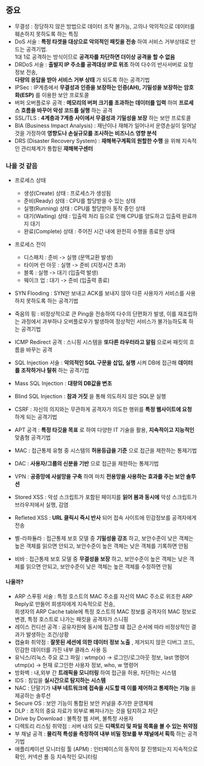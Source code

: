 ## 중요
- 무결성 : 정당하지 않은 방법으로 데이터 조작 불가능, 고의나 악의적으로 데이터를 훼손하지 못하도록 하는 특징
- DoS 서술 : __특정 타겟을 대상으로 악의적인 패킷을 전송__ 하여 서비스 거부상태로 만드는 공격기법.   
  1대 1로 공격하는 방식이므로 __공격자를 차단하면 더이상 공격을 할 수 없음__
- DRDoS 서술 : __출발지 IP 주소를 공격대상 IP로 위조__ 하여 다수의 반사서버로 요청 정보 전송,   
  __다량의 응답을 받아 서비스 거부 상태__ 가 되도록 하는 공격기법
- IPSec : IP계층에서 __무결성과 인증을 보장하는 인증(AH), 기밀성을 보장하는 암호화(ESP)__ 를 이용한 보안 프로토콜
- 버퍼 오버플로우 공격 : __메모리의 버퍼 크기를 초과하는 데이터를 입력__ 하여 __프로세스 흐름을 바꾸어 악성 코드를 실행__ 하는 공격
- SSL/TLS : __4계층과 7계층 사이에서 무결성과 기밀성을 보장__ 하는 보안 프로토콜
- BIA (Business Impact Analysis) : 재난이나 재해가 일어나서 운영손실이 일어날 것을 가정하여 __영향도나 손실규모를 조사하는 비즈니스 영향 분석__
- DRS (Disaster Recovery System) : __재해복구계획의 원할한 수행__ 을 위해 지속적인 관리체계가 통합된 __재해복구센터__

### 나올 것 같음
- 프로세스 상태
  - 생성(Create) 상태 : 프로세스가 생성됨
  - 준비(Ready) 상태 : CPU를 할당받을 수 있는 상태
  - 실행(Running) 상태 : CPU를 할당받아 동작 중인 상태
  - 대기(Waiting) 상태 : 입출력 처리 등으로 인해 CPU를 양도하고 입출력 완료까지 대기
  - 완료(Complete) 상태 : 주어진 시간 내에 완전히 수행을 종료한 상태

- 프로세스 전이
  - 디스패치 : 준비 -> 실행 (문맥교환 발생)
  - 타이머 런 아웃 : 실행 -> 준비 (지정시간 초과)
  - 블록 : 실행 -> 대기 (입출력 발생)
  - 웨이크 업 : 대기 -> 준비 (입출력 종료)
- SYN Flooding : SYN만 보내고 ACK를 보내지 않아 다른 사용자가 서비스를 사용하지 못하도록 하는 공격기법
- 죽음의 핑 : 비정상적으로 큰 Ping을 전송하여 다수의 단편화가 발생, 이를 재조립하는 과정에서 과부하나 오버플로우가 발생하여 정상적인 서비스가 불가능하도록 하는 공격기법
- ICMP Redirect 공격 : 스니핑 시스템을 __또다른 라우터라고 알림__ 으로써 패킷의 흐름을 바꾸는 공격
- SQL Injection 서술 : __악의적인 SQL 구문을 삽입, 실행__ 시켜 DB에 접근해 __데이터를 조작하거나 탈취__ 하는 공격기법
- Mass SQL Injection : __대량의 DB값을 변조__
- Blind SQL Injection : __참과 거짓__ 을 통해 의도하지 않은 SQL문 실행
- CSRF : 자신의 의지와는 무관하게 공격자가 의도한 행위를 __특정 웹사이트에 요청__ 하게 되는 공격기법
- APT 공격 : __특정 타깃을 목표__ 로 하여 다양한 IT 기술을 활용, __지속적이고 지능적인__ 맞춤형 공격기법
- MAC : 접근통제 유형 중 시스템의 __허용등급을 기준__ 으로 접근을 제한하는 통제기법
- DAC : __사용자/그룹의 신분을 기반__ 으로 접근을 제한하는 통제기법
- VPN : __공중망에 사설망을 구축__ 하여 마치 __전용망을 사용하는 효과를 주는 보안 솔루션__ 
- Stored XSS : 악성 스크립트가 포함된 페이지를 __읽어 봄과 동시에__ 악성 스크립트가 브라우저에서 실행, 감염
- Refleted XSS : __URL 클릭시 즉시 반사__ 되어 접속 사이트에 민감정보를 공격자에게 전송
- 벨-라파듈라 : 접근통제 보호 모델 중 __기밀성을 강조__ 하고, 보안수준이 낮은 객체는 높은 객체를 읽으면 안되고, 보안수준이 높은 객체는 낮은 객체를 기록하면 안됨
- 비바 : 접근통제 보호 모델 중 __무결성을 보장__ 하고, 보안수준이 높은 객체는 낮은 객체를 읽으면 안되고, 보안수준이 낮은 객체는 높은 객체를 수정하면 안됨

#### 나올까?
- ARP 스푸핑 서술 : 특정 호스트의 MAC 주소를 자신의 MAC 주소로 위조한 ARP Reply로 만들어 희생자에게 지속적으로 전송,   
  희생자의 ARP Cache table에 특정 호스트의 MAC 정보를 공격자의 MAC 정보로 변경, 특정 호스트로 나가는 패킷을 공격자가 스니핑
- 레이스 컨디션 공격 : 공유자원에 동시에 접근할 떄 접근 순서에 따라 비정상적인 결과가 발생하는 조건/상황
- 캡슐화 취약점 : __잘못된 세션에 의한 데이터 정보 노출__ , 제거되지 않은 디버그 코드, 민감한 데이터를 가진 내부 클래스 사용 등
- 유닉스/리눅스 주요 로그 파일 : wtmp(x) -> 로그인/로그아웃 정보, last 명령어 utmp(x) -> 현재 로그인한 사용자 정보, who, w 명령어
- 방화벽 : 내,외부 간 __트래픽을 모니터링__ 하여 접근을 허용, 차단하는 시스템
- IDS : 침입을 __실시간으로 탐지하는 시스템__
- NAC : 단말기가 __내부 네트워크에 접속을 시도할 때 이를 제어하고 통제하는 기능__ 을 제공하는 솔루션
- Secure OS : 보안 기능이 통합된 보안 커널을 추가한 운영체제
- DLP : 조직의 중요 자료가 외부로 빠져나가는 것을 탐지하고 차단
- Drive by Download : 불특정 웹 서버, 불특정 사용자
- 디렉토리 리스팅 취약점 : 서버 내의 모든 __디렉토리 및 파일 목록을 볼 수 있는 취약점__
- 부 채널 공격 : __물리적 특성을 측정하여 내부 비밀 정보를 부 채널에서 획득__ 하는 공격기법
- 애플리케이션 모니터링 툴 (APM) : 인터페이스의 동작이 잘 진행되는지 지속적으로 확인, 커넥션 풀 등 지속적인 모니터링












